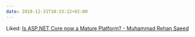 ```yaml
---
date: 2018-12-31T10:33:12+02:00
---
```


Liked: [Is ASP.NET Core now a Mature Platform? - Muhammad Rehan Saeed](https://rehansaeed.com/is-asp-net-core-now-a-mature-platform/)
